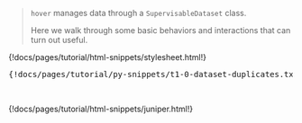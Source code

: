 > `hover` manages data through a `SupervisableDataset` class.
>
> Here we walk through some basic behaviors and interactions that can turn out useful.

{!docs/pages/tutorial/html-snippets/stylesheet.html!}

<pre data-executable>
{!docs/pages/tutorial/py-snippets/t1-0-dataset-duplicates.txt!}
</pre><br>

{!docs/pages/tutorial/html-snippets/juniper.html!}
